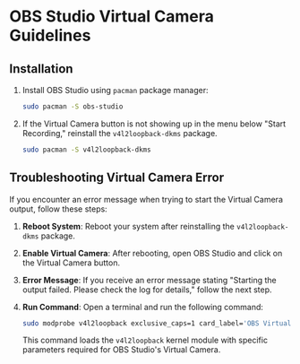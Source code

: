 # OBS Studio Virtual Camera Guidelines

## Installation

1. Install OBS Studio using `pacman` package manager:

   ```bash
   sudo pacman -S obs-studio
   ```

2. If the Virtual Camera button is not showing up in the menu below "Start Recording," reinstall the `v4l2loopback-dkms` package.

   ```bash
   sudo pacman -S v4l2loopback-dkms
   ```

## Troubleshooting Virtual Camera Error

If you encounter an error message when trying to start the Virtual Camera output, follow these steps:

1. **Reboot System**: Reboot your system after reinstalling the `v4l2loopback-dkms` package.

2. **Enable Virtual Camera**: After rebooting, open OBS Studio and click on the Virtual Camera button.

3. **Error Message**: If you receive an error message stating "Starting the output failed. Please check the log for details," follow the next step.

4. **Run Command**: Open a terminal and run the following command:

   ```bash
   sudo modprobe v4l2loopback exclusive_caps=1 card_label='OBS Virtual Camera'
   ```

   This command loads the `v4l2loopback` kernel module with specific parameters required for OBS Studio's Virtual Camera.
